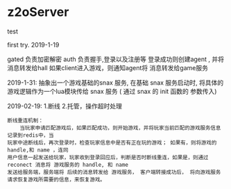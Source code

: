 # z2oServer
test

first try. 2019-1-19

gated 负责加密解密
auth 负责握手,登录以及注册等
登录成功则创建agent , 并将消息转发给hall
如果client进入游戏，则通知agent将 消息转发给game服务




2019-1-31:
    抽象出一个游戏基础的snax 服务,  在基础 snax 服务启动时, 将具体的游戏逻辑作为一个lua模块传给 snax 服务 ( 通过 snax 的 init 函数的 参数传入)



2019-02-19:
    1.断线
    2.托管，操作超时处理


    断线重连机制：
        当玩家申请匹配游戏后，如果匹配成功，则开始游戏，并将玩家当前匹配的游戏服务信息记录到redis中，当
    玩家中途断线后，再次登录时，检查玩家信息中是否有正在玩的游戏； 如果有，则将游戏的 handle,和 name ，连同
    用户信息一起发送给玩家，玩家收到登录回应后，判断是否时断线重连，如果是，则通过 reconect 消息将 游戏服务的 handle, 和 name 
    发送给服务端，服务端将 后续的消息转发给 游戏服务， 客户端转接成功后， 将向游戏服务请求恢复游戏所需要的信息，来恢复游戏。